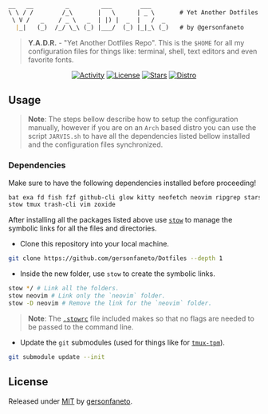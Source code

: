 ```markdown
__   __         _         ___        ___     
\ \ / /        /_\       |   \      | _ \       # Yet Another Dotfiles Repo.
 \ V /   _    / _ \   _  | |) |  _  |   /  _ 
  |_|   (_)  /_/ \_\ (_) |___/  (_) |_|_\ (_)   # by @gersonfaneto

```

> **Y.A.D.R.** - "Yet Another Dotfiles Repo". This is the `$HOME` for all my
> configuration files for things like: terminal, shell, text editors and even
> favorite fonts.

<div align="center">

[![Activity](https://img.shields.io/github/last-commit/gersonfaneto/YADR?color=blue&style=for-the-badge&logo=git)](https://github.com/gersonfaneto/YADR/commit/main)
[![License](https://img.shields.io/github/license/gersonfaneto/YADR?color=blue&style=for-the-badge)](https://github.com/gersonfaneto/YADR/blob/main/LICENSE)
[![Stars](https://img.shields.io/github/stars/gersonfaneto/YADR?color=blue&style=for-the-badge&logo=github)](https://github.com/gersonfaneto/YADR)
[![Distro](https://img.shields.io/badge/DISTRO-Arch-74c7ec?color=blue&style=for-the-badge&logo=arch-linux)](https://archlinux.org/)


</div>

## Usage

> **Note**: The steps bellow describe how to setup the configuration manually,
> however if you are on an `Arch` based distro you can use the script
> `JARVIS.sh` to have all the dependencies listed bellow installed and the
> configuration files synchronized.

### Dependencies

Make sure to have the following dependencies installed before proceeding!

```markdown
bat exa fd fish fzf github-cli glow kitty neofetch neovim ripgrep starship
stow tmux trash-cli vim zoxide
```

After installing all the packages listed above use [`stow`](https://www.gnu.org/software/stow/)
to manage the symbolic links for all the files and directories.

- Clone this repository into your local machine.

```bash
git clone https://github.com/gersonfaneto/Dotfiles --depth 1
```

- Inside the new folder, use `stow` to create the symbolic links.

```bash
stow */ # Link all the folders.
stow neovim # Link only the `neovim` folder.
stow -D neovim # Remove the link for the `neovim` folder.
```

> **Note**: The [`.stowrc`](https://github.com/gersonfaneto/YADR/blob/main/.stowrc)
> file included makes so that no flags are needed to be passed to the command line.

- Update the `git` submodules (used for things like for [`tmux-tpm`](https://github.com/tmux-plugins/tpm)).

```bash
git submodule update --init
```

## License

Released under [MIT](https://github.com/gersonfaneto/Dotfiles/blob/main/LICENSE) by [gersonfaneto](https://github.com/gersonfaneto).
